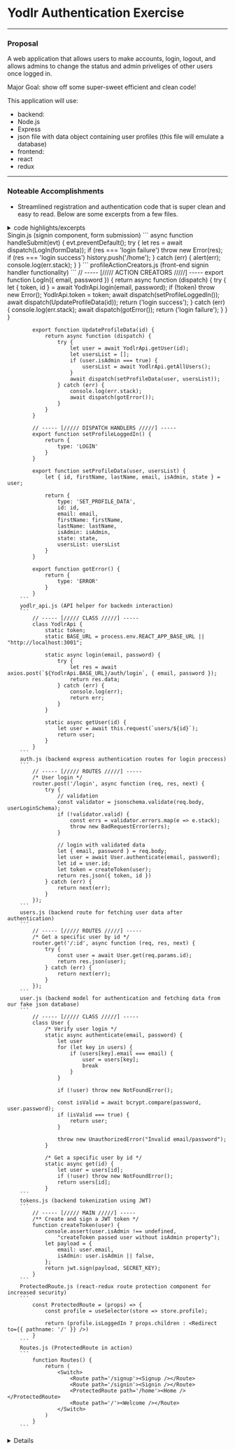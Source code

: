 # Yodlr Authentication Exercise
---

### Proposal

A web application that allows users to make accounts, login, logout, and allows admins to change the status and admin priveliges of other users once logged in.

Major Goal: show off some super-sweet efficient and clean code!

This application will use:
 * backend:
  * Node.js
  * Express
  * json file with data object containing user profiles (this file will emulate a database)
 * frontend:
  * react
  * redux

---

### Noteable Accomplishments

* Streamlined registration and authentication code that is super clean and easy to read. Below are some excerpts from a few files.
<details>
    <summary>code highlights/excerpts<summary>
        Singin.js (signin component, form submission)
        ```
            async function handleSubmit(evt) {
                evt.preventDefault();
                try {
                    let res = await dispatch(LogIn(formData));
                    if (res === 'login failure') throw new Error(res);
                    if (res === 'login success') history.push('/home');
                } catch (err) {
                    alert(err);
                    console.log(err.stack);
                }
            }
        ```
        profileActionCreators.js (front-end signin handler functionality)
        ```
            // ----- [///// ACTION CREATORS /////] -----
            export function LogIn({ email, password }) {
                return async function (dispatch) {
                    try {
                        let { token, id } = await YodlrApi.login(email, password);
                        if (!token) throw new Error();
                        YodlrApi.token = token;
                        await dispatch(setProfileLoggedIn());
                        await dispatch(UpdateProfileData(id));
                        return ('login success');
                    } catch (err) {
                        console.log(err.stack);
                        await dispatch(gotError());
                        return ('login failure');
                    }
                }
            }

            export function UpdateProfileData(id) {
                return async function (dispatch) {
                    try {
                        let user = await YodlrApi.getUser(id);
                        let usersList = [];
                        if (user.isAdmin === true) {
                            usersList = await YodlrApi.getAllUsers();
                        }
                        await dispatch(setProfileData(user, usersList));
                    } catch (err) {
                        console.log(err.stack);
                        await dispatch(gotError());
                    }
                }
            }

            // ----- [///// DISPATCH HANDLERS /////] -----
            export function setProfileLoggedIn() {
                return {
                    type: 'LOGIN'
                }
            }

            export function setProfileData(user, usersList) {
                let { id, firstName, lastName, email, isAdmin, state } = user;

                return {
                    type: 'SET_PROFILE_DATA',
                    id: id,
                    email: email,
                    firstName: firstName,
                    lastName: lastName,
                    isAdmin: isAdmin,
                    state: state,
                    usersList: usersList
                }
            }

            export function gotError() {
                return {
                    type: 'ERROR'
                }
            }
        ```
        yodlr_api.js (API helper for backedn interaction)
        ```
            // ----- [///// CLASS /////] -----
            class YodlrApi {
                static token;
                static BASE_URL = process.env.REACT_APP_BASE_URL || "http://localhost:3001";

                static async login(email, password) {
                    try {
                        let res = await axios.post(`${YodlrApi.BASE_URL}/auth/login`, { email, password });
                        return res.data;
                    } catch (err) {
                        console.log(err);
                        return err;
                    }
                }

                static async getUser(id) {
                    let user = await this.request(`users/${id}`);
                    return user;
                }
            }
        ```
        auth.js (backend express authentication routes for login proccess)
        ```
            // ----- [///// ROUTES /////] -----
            /* User login */
            router.post('/login', async function (req, res, next) {
                try {
                    // validation
                    const validator = jsonschema.validate(req.body, userLoginSchema);
                    if (!validator.valid) {
                        const errs = validator.errors.map(e => e.stack);
                        throw new BadRequestError(errs);
                    }

                    // login with validated data
                    let { email, password } = req.body;
                    let user = await User.authenticate(email, password);
                    let id = user.id;
                    let token = createToken(user);
                    return res.json({ token, id })
                } catch (err) {
                    return next(err);
                }
            });
        ```
        users.js (backend route for fetching user data after authentication)
        ```
            // ----- [///// ROUTES /////] -----
            /* Get a specific user by id */
            router.get('/:id', async function (req, res, next) {
                try {
                    const user = await User.get(req.params.id);
                    return res.json(user);
                } catch (err) {
                    return next(err);
                }
            });
        ```
        user.js (backend model for authentication and fetching data from our fake json database)
        ```
            // ----- [///// CLASS /////] -----
            class User {
                /* Verify user login */
                static async authenticate(email, password) {
                    let user
                    for (let key in users) {
                        if (users[key].email === email) {
                            user = users[key];
                            break
                        }
                    }

                    if (!user) throw new NotFoundError();

                    const isValid = await bcrypt.compare(password, user.password);
                    if (isValid === true) {
                        return user;
                    }

                    throw new UnauthorizedError("Invalid email/password");
                }

                /* Get a specific user by id */
                static async get(id) {
                    let user = users[id];
                    if (!user) throw new NotFoundError();
                    return users[id];
                }
        ```
        tokens.js (backend tokenization using JWT)
        ```
            // ----- [///// MAIN /////] -----
            /** Create and sign a JWT token */
            function createToken(user) {
                console.assert(user.isAdmin !== undefined,
                    "createToken passed user without isAdmin property");
                let payload = {
                    email: user.email,
                    isAdmin: user.isAdmin || false,
                };
                return jwt.sign(payload, SECRET_KEY);
            }
        ```
        ProtectedRoute.js (react-redux route protection component for increased security)
        ```
            const ProtectedRoute = (props) => {
                const profile = useSelector(store => store.profile);

                return (profile.isLoggedIn ? props.children : <Redirect to={{ pathname: '/' }} />)
            }
        ```
        Routes.js (ProtectedRoute in action)
        ```
            function Routes() {
                return (
                    <Switch>
                        <Route path='/signup'><Signup /></Route>
                        <Route path='/signin'><Signin /></Route>
                        <ProtectedRoute path='/home'><Home /></ProtectedRoute>
                        <Route path='/'><Welcome /></Route>
                    </Switch>
                )
            }
        ```

<details>

* Awesome efficient back end and front end error handling!
<details>
    <summary>frontend code highlights/excerpts<summary>
<details>
<details>
    <summary>backend code highlights/excerpts<summary>
<details>